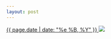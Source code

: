 ```yaml
---
layout: post
---
```


<p>
  <a href="/419">
    <time>{{ page.date | date: "%e %B, %Y" }}</time>
  </a>
  <a href="/419"><img src="{{ site.assets_url }}/419.jpg"/></a>
</p>
